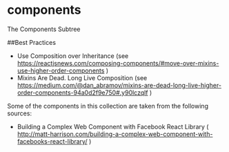 # components
The Components Subtree

##Best Practices
- Use Composition over Inheritance (see https://reactjsnews.com/composing-components/#move-over-mixins-use-higher-order-components )
- Mixins Are Dead. Long Live Composition (see https://medium.com/@dan_abramov/mixins-are-dead-long-live-higher-order-components-94a0d2f9e750#.y90lczqlf )

Some of the components in this collection are taken from the following sources:

- Building a Complex Web Component with Facebook React Library ( http://matt-harrison.com/building-a-complex-web-component-with-facebooks-react-library/ )
